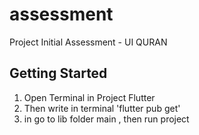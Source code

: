 # assessment

Project Initial Assessment - UI QURAN

## Getting Started

1. Open Terminal in Project Flutter
2. Then write in terminal 'flutter pub get'
3. in go to lib folder main , then run project
